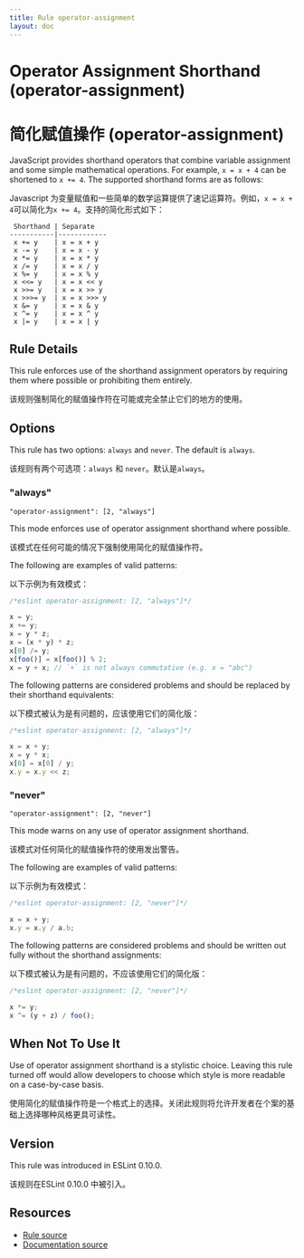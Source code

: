 ```yaml
---
title: Rule operator-assignment
layout: doc
---
```

<!-- Note: No pull requests accepted for this file. See README.md in the root directory for details. -->

# Operator Assignment Shorthand (operator-assignment)

# 简化赋值操作 (operator-assignment)

JavaScript provides shorthand operators that combine variable assignment and some simple mathematical operations. For example, `x = x + 4` can be shortened to `x += 4`. The supported shorthand forms are as follows:

Javascript 为变量赋值和一些简单的数学运算提供了速记运算符。例如，`x = x + 4`可以简化为`x += 4`。支持的简化形式如下：

```text
 Shorthand | Separate
-----------|------------
 x += y    | x = x + y
 x -= y    | x = x - y
 x *= y    | x = x * y
 x /= y    | x = x / y
 x %= y    | x = x % y
 x <<= y   | x = x << y
 x >>= y   | x = x >> y
 x >>>= y  | x = x >>> y
 x &= y    | x = x & y
 x ^= y    | x = x ^ y
 x |= y    | x = x | y
```

## Rule Details

This rule enforces use of the shorthand assignment operators by requiring them where possible or prohibiting them entirely.

该规则强制简化的赋值操作符在可能或完全禁止它们的地方的使用。

## Options

This rule has two options: `always` and `never`. The default is `always`.

该规则有两个可选项：`always` 和 `never`。默认是`always`。

### "always"

`"operator-assignment": [2, "always"]`

This mode enforces use of operator assignment shorthand where possible.

该模式在任何可能的情况下强制使用简化的赋值操作符。

The following are examples of valid patterns:

以下示例为有效模式：

```js
/*eslint operator-assignment: [2, "always"]*/

x = y;
x += y;
x = y * z;
x = (x * y) * z;
x[0] /= y;
x[foo()] = x[foo()] % 2;
x = y + x; // `+` is not always commutative (e.g. x = "abc")
```

The following patterns are considered problems and should be replaced by their shorthand equivalents:

以下模式被认为是有问题的，应该使用它们的简化版：

```js
/*eslint operator-assignment: [2, "always"]*/

x = x + y;
x = y * x;
x[0] = x[0] / y;
x.y = x.y << z;
```

### "never"

`"operator-assignment": [2, "never"]`

This mode warns on any use of operator assignment shorthand.

该模式对任何简化的赋值操作符的使用发出警告。

The following are examples of valid patterns:

以下示例为有效模式：

```js
/*eslint operator-assignment: [2, "never"]*/

x = x + y;
x.y = x.y / a.b;
```

The following patterns are considered problems and should be written out fully without the shorthand assignments:

以下模式被认为是有问题的，不应该使用它们的简化版：

```js
/*eslint operator-assignment: [2, "never"]*/

x *= y;
x ^= (y + z) / foo();
```

## When Not To Use It

Use of operator assignment shorthand is a stylistic choice. Leaving this rule turned off would allow developers to choose which style is more readable on a case-by-case basis.

使用简化的赋值操作符是一个格式上的选择。关闭此规则将允许开发者在个案的基础上选择哪种风格更具可读性。

## Version

This rule was introduced in ESLint 0.10.0.

该规则在ESLint 0.10.0 中被引入。

## Resources

* [Rule source](https://github.com/eslint/eslint/tree/master/lib/rules/operator-assignment.js)
* [Documentation source](https://github.com/eslint/eslint/tree/master/docs/rules/operator-assignment.md)
